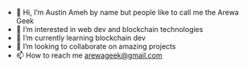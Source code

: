 - 👋 Hi, I’m Austin Ameh by name but people like to call me the Arewa Geek
- 👀 I’m interested in web dev and blockchain technologies
- 🌱 I’m currently learning blockchain dev
- 💞️ I’m looking to collaborate on amazing projects
- 📫 How to reach me arewageek@gmail.com

<!---
arewageek/arewageek is a ✨ special ✨ repository because its `README.md` (this file) appears on your GitHub profile.
You can click the Preview link to take a look at your changes.
--->
